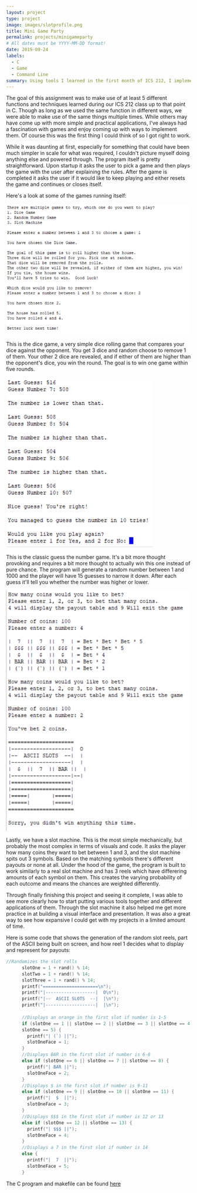 ```yaml
---
layout: project
type: project
image: images/slotprofile.png
title: Mini Game Party
permalink: projects/minigameparty
# All dates must be YYYY-MM-DD format!
date: 2019-09-24
labels:
  - C
  - Game
  - Command Line
summary: Using tools I learned in the first month of ICS 212, I implemented a multi-game program in C.
---
```


The goal of this assignment was to make use of at least 5 different functions and techniques learned during our ICS 212 class up to that point in C. Though as long as we used the same function in different ways, we were able to make use of the same things multiple times. While others may have come up with more simple and practical applications, I've always had a fascination with games and enjoy coming up with ways to implement them. Of course this was the first thing I could think of so I got right to work.

While it was daunting at first, especially for something that could have been much simpler in scale for what was required, I couldn't picture myself doing anything else and powered through. The program itself is pretty straightforward. Upon startup it asks the user to pick a game and then plays the game with the user after explaining the rules. After the game is completed it asks the user if it would like to keep playing and either resets the game and continues or closes itself.

Here's a look at some of the games running itself:

<div class="ui medium rounded images">
  <img class="ui image" src="../images/dice game.png">
</div>

This is the dice game, a very simple dice rolling game that compares your dice against the opponent. You get 3 dice and random choose to remove 1 of them. Your other 2 dice are revealed, and if either of them are higher than the opponent's dice, you win the round. The goal is to win one game within five rounds.

<div class="ui medium rounded images">
  <img class="ui image" src="../images/guessing game.png">
</div>

This is the classic guess the number game. It's a bit more thought provoking and requires a bit more thought to actually win this one instead of pure chance. The program will generate a random number between 1 and 1000 and the player will have 15 guesses to narrow it down. After each guess it'll tell you whether the number was higher or lower.

<div class="ui medium rounded images">
  <img class="ui image" src="../images/slots.png">
</div>

Lastly, we have a slot machine. This is the most simple mechanically, but probably the most complex in terms of visuals and code. It asks the player how many coins they want to bet between 1 and 3, and the slot machine spits out 3 symbols. Based on the matching symbols there's different payouts or none at all. Under the hood of the game, the program is built to work similarly to a real slot machine and has 3 reels which have differering amounts of each symbol on them. This creates the varying probability of each outcome and means the chances are weighted differently.

Through finally finishing this project and seeing it complete, I was able to see more clearly how to start putting various tools together and different applications of them. Through the slot machine it also helped me get more practice in at building a visual interface and presentation. It was also a great way to see how expansive I could get with my projects in a limited amount of time.

Here is some code that shows the generation of the random slot reels, part of the ASCII being built on screen, and how reel 1 decides what to display and represent for payouts:

```c
//Randomizes the slot rolls
      slotOne = 1 + rand() % 14;
      slotTwo = 1 + rand() % 14;
      slotThree = 1 + rand() % 14;
      printf("=====================\n");
      printf("|-------------------|  O\n");
      printf("|--  ASCII SLOTS  --|  |\n");
      printf("|-------------------|  |\n");

      //Displays an orange in the first slot if number is 1-5
      if (slotOne == 1 || slotOne == 2 || slotOne == 3 || slotOne == 4 ||
      slotOne == 5) {
        printf("| (`) ||");
        slotOneFace = 1;
      }
      //Displays BAR in the first slot if number is 6-8
      else if (slotOne == 6 || slotOne == 7 || slotOne == 8) {
        printf("| BAR ||");
        slotOneFace = 2;
      }
      //Displays $ in the first slot if number is 9-11
      else if (slotOne == 9 || slotOne == 10 || slotOne == 11) {
        printf("|  $  ||");
        slotOneFace = 3;
      }
      //Displays $$$ in the first slot if number is 12 or 13
      else if (slotOne == 12 || slotOne == 13) {
        printf("| $$$ ||");
        slotOneFace = 4;
      }
      //Displays a 7 in the first slot if number is 14
      else {
        printf("|  7  ||");
        slotOneFace = 5;
      }
```


The C program and makefile can be found [here](http://bit.ly/2Rid7hY)
